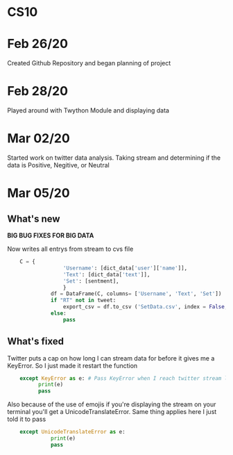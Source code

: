 # CS10

Feb 26/20
=========
  Created Github Repository and began planning of project

Feb 28/20
=========
  Played around with Twython Module and displaying data
  
Mar 02/20
=========
  Started work on twitter data analysis. Taking stream and determining if the data is Positive, Negitive, or Neutral

Mar 05/20
=========
  
  What's new
  ----------
  
   **BIG BUG FIXES FOR BIG DATA**
   
  Now writes all entrys from stream to cvs file
  ```python
      C = {   
                    'Username': [dict_data['user']['name']],
                    'Text': [dict_data['text']],
                    'Set': [sentment],
                    }           
                df = DataFrame(C, columns= ['Username', 'Text', 'Set'])
                if "RT" not in tweet:
                    export_csv = df.to_csv ('SetData.csv', index = False, header=False, mode='a')
                else:
                    pass
  ```
  

  What's fixed
  ------------
  
  Twitter puts a cap on how long I can stream data for before it gives me a KeyError. So I just made it restart the function
  ```python
      except KeyError as e: # Pass KeyError when I reach twitter stream limit and let it catch up
            print(e)
            pass
  ```
  Also because of the use of emojis if you're displaying the stream on your terminal you'll get a UnicodeTranslateError. Same thing applies here I just told it to pass
  ```python
      except UnicodeTranslateError as e:
                print(e)
                pass
  ```
